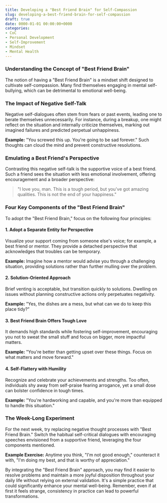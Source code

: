 ```yaml
---
title: Developing a "Best Friend Brain" for Self-Compassion
slug: developing-a-best-friend-brain-for-self-compassion
draft: true
date: 0000-01-01 00:00:00+0000
categories:
- CoC
- Personal Development
- Self-Improvement
- Mindset
- Mental Health
---
```


### Understanding the Concept of "Best Friend Brain"

The notion of having a "Best Friend Brain" is a mindset shift designed to cultivate self-compassion. Many find themselves engaging in mental self-bullying, which can be detrimental to emotional well-being.

### The Impact of Negative Self-Talk

Negative self-dialogues often stem from fears or past events, leading one to berate themselves unnecessarily. For instance, during a breakup, one might reflect on the situation and internally criticize themselves, marking out imagined failures and predicted perpetual unhappiness.

**Example:** "You screwed this up. You're going to be sad forever." Such thoughts can cloud the mind and prevent constructive resolutions.

### Emulating a Best Friend's Perspective

Contrasting this negative self-talk is the supportive voice of a best friend. Such a friend sees the situation with less emotional involvement, offering encouragement and a broader perspective:

> "I love you, man. This is a tough period, but you've got amazing qualities. This is not the end of your happiness."

### Four Key Components of the "Best Friend Brain"

To adopt the "Best Friend Brain," focus on the following four principles:

#### 1. **Adopt a Separate Entity for Perspective**

Visualize your support coming from someone else's voice; for example, a best friend or mentor. They provide a detached perspective that acknowledges that troubles can be temporary.

**Example:** Imagine how a mentor would advise you through a challenging situation, providing solutions rather than further mulling over the problem.

#### 2. **Solution-Oriented Approach**

Brief venting is acceptable, but transition quickly to solutions. Dwelling on issues without planning constructive actions only perpetuates negativity.

**Example:** "Yes, the dishes are a mess, but what can we do to keep this place tidy?”

#### 3. **Best Friend Brain Offers Tough Love**

It demands high standards while fostering self-improvement, encouraging you not to sweat the small stuff and focus on bigger, more impactful matters.

**Example:** "You're better than getting upset over these things. Focus on what matters and move forward."

#### 4. **Self-Flattery with Humility**

Recognize and celebrate your achievements and strengths. Too often, individuals shy away from self-praise fearing arrogance, yet a small dose can bolster confidence in tough times.

**Example:** "You're hardworking and capable, and you're more than equipped to handle this situation."

### The Week-Long Experiment

For the next week, try replacing negative thought processes with "Best Friend Brain." Switch the habitual self-critical dialogues with encouraging speeches envisioned from a supportive friend, leveraging the four components mentioned.

**Example Exercise:** Anytime you think, "I'm not good enough," counteract it with, "I'm doing my best, and that is worthy of appreciation."

By integrating the "Best Friend Brain" approach, you may find it easier to resolve problems and maintain a more joyful disposition throughout your daily life without relying on external validation. It's a simple practice that could significantly enhance your mental well-being. Remember, even if at first it feels strange, consistency in practice can lead to powerful transformations.
